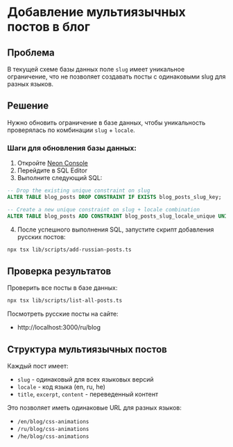 # Добавление мультиязычных постов в блог

## Проблема

В текущей схеме базы данных поле `slug` имеет уникальное ограничение, что не
позволяет создавать посты с одинаковыми slug для разных языков.

## Решение

Нужно обновить ограничение в базе данных, чтобы уникальность проверялась по
комбинации `slug` + `locale`.

### Шаги для обновления базы данных:

1. Откройте [Neon Console](https://console.neon.tech)
2. Перейдите в SQL Editor
3. Выполните следующий SQL:

```sql
-- Drop the existing unique constraint on slug
ALTER TABLE blog_posts DROP CONSTRAINT IF EXISTS blog_posts_slug_key;

-- Create a new unique constraint on slug + locale combination
ALTER TABLE blog_posts ADD CONSTRAINT blog_posts_slug_locale_unique UNIQUE (slug, locale);
```

4. После успешного выполнения SQL, запустите скрипт добавления русских постов:

```bash
npx tsx lib/scripts/add-russian-posts.ts
```

## Проверка результатов

Проверить все посты в базе данных:

```bash
npx tsx lib/scripts/list-all-posts.ts
```

Посмотреть русские посты на сайте:

- http://localhost:3000/ru/blog

## Структура мультиязычных постов

Каждый пост имеет:

- `slug` - одинаковый для всех языковых версий
- `locale` - код языка (en, ru, he)
- `title`, `excerpt`, `content` - переведенный контент

Это позволяет иметь одинаковые URL для разных языков:

- `/en/blog/css-animations`
- `/ru/blog/css-animations`
- `/he/blog/css-animations`
